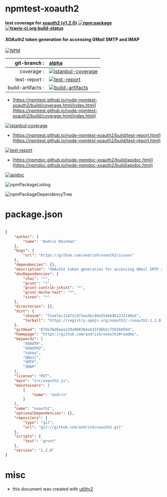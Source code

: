 # npmtest-xoauth2

#### test coverage for  [xoauth2 (v1.2.0)](https://github.com/andris9/xoauth2#readme)  [![npm package](https://img.shields.io/npm/v/npmtest-xoauth2.svg?style=flat-square)](https://www.npmjs.org/package/npmtest-xoauth2) [![travis-ci.org build-status](https://api.travis-ci.org/npmtest/node-npmtest-xoauth2.svg)](https://travis-ci.org/npmtest/node-npmtest-xoauth2)

#### XOAuth2 token generation for accessing GMail SMTP and IMAP

[![NPM](https://nodei.co/npm/xoauth2.png?downloads=true&downloadRank=true&stars=true)](https://www.npmjs.com/package/xoauth2)

| git-branch : | [alpha](https://github.com/npmtest/node-npmtest-xoauth2/tree/alpha)|
|--:|:--|
| coverage : | [![istanbul-coverage](https://npmtest.github.io/node-npmtest-xoauth2/build/coverage.badge.svg)](https://npmtest.github.io/node-npmtest-xoauth2/build/coverage.html/index.html)|
| test-report : | [![test-report](https://npmtest.github.io/node-npmtest-xoauth2/build/test-report.badge.svg)](https://npmtest.github.io/node-npmtest-xoauth2/build/test-report.html)|
| build-artifacts : | [![build-artifacts](https://npmtest.github.io/node-npmtest-xoauth2/glyphicons_144_folder_open.png)](https://github.com/npmtest/node-npmtest-xoauth2/tree/gh-pages/build)|

- [https://npmtest.github.io/node-npmtest-xoauth2/build/coverage.html/index.html](https://npmtest.github.io/node-npmtest-xoauth2/build/coverage.html/index.html)

[![istanbul-coverage](https://npmtest.github.io/node-npmtest-xoauth2/build/screenCapture.buildCi.browser.%252Ftmp%252Fbuild%252Fcoverage.lib.html.png)](https://npmtest.github.io/node-npmtest-xoauth2/build/coverage.html/index.html)

- [https://npmtest.github.io/node-npmtest-xoauth2/build/test-report.html](https://npmtest.github.io/node-npmtest-xoauth2/build/test-report.html)

[![test-report](https://npmtest.github.io/node-npmtest-xoauth2/build/screenCapture.buildCi.browser.%252Ftmp%252Fbuild%252Ftest-report.html.png)](https://npmtest.github.io/node-npmtest-xoauth2/build/test-report.html)

- [https://npmdoc.github.io/node-npmdoc-xoauth2/build/apidoc.html](https://npmdoc.github.io/node-npmdoc-xoauth2/build/apidoc.html)

[![apidoc](https://npmdoc.github.io/node-npmdoc-xoauth2/build/screenCapture.buildCi.browser.%252Ftmp%252Fbuild%252Fapidoc.html.png)](https://npmdoc.github.io/node-npmdoc-xoauth2/build/apidoc.html)

![npmPackageListing](https://npmtest.github.io/node-npmtest-xoauth2/build/screenCapture.npmPackageListing.svg)

![npmPackageDependencyTree](https://npmtest.github.io/node-npmtest-xoauth2/build/screenCapture.npmPackageDependencyTree.svg)



# package.json

```json

{
    "author": {
        "name": "Andris Reinman"
    },
    "bugs": {
        "url": "https://github.com/andris9/xoauth2/issues"
    },
    "dependencies": {},
    "description": "XOAuth2 token generation for accessing GMail SMTP and IMAP",
    "devDependencies": {
        "chai": "*",
        "grunt": "*",
        "grunt-contrib-jshint": "*",
        "grunt-mocha-test": "*",
        "sinon": "*"
    },
    "directories": {},
    "dist": {
        "shasum": "f2eefac11472c971ea3bc46e554eb4b1232146e5",
        "tarball": "https://registry.npmjs.org/xoauth2/-/xoauth2-1.2.0.tgz"
    },
    "gitHead": "07da76d8aaa129a988304a4337d8b2c7593b05bb",
    "homepage": "https://github.com/andris9/xoauth2#readme",
    "keywords": [
        "XOAUTH",
        "XOAUTH2",
        "Yahoo",
        "GMail",
        "SMTP",
        "IMAP"
    ],
    "license": "MIT",
    "main": "src/xoauth2.js",
    "maintainers": [
        {
            "name": "andris"
        }
    ],
    "name": "xoauth2",
    "optionalDependencies": {},
    "repository": {
        "type": "git",
        "url": "git://github.com/andris9/xoauth2.git"
    },
    "scripts": {
        "test": "grunt"
    },
    "version": "1.2.0"
}
```



# misc
- this document was created with [utility2](https://github.com/kaizhu256/node-utility2)
